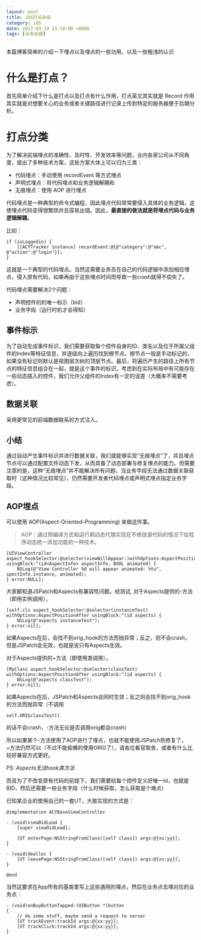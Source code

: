 ```yaml
---
layout: post
title: iOS打点杂谈
category: iOS
date: 2017-03-19 23:10:00 +0800
tags: [业务处理]
---
```

本篇博客简单的介绍一下埋点以及埋点的一些功用，以及一些粗浅的认识

# 什么是打点？
首先简单介绍下什么是打点以及打点有什么作用，打点英文其实就是 Record
作用其实就是对想要关心的业务或者关键路径进行记录上传到特定的服务器便于后期分析。

# 打点分类

为了解决前端埋点的准确性、及时性、开发效率等问题，业内各家公司从不同角度，提出了多种技术方案，这些方案大体上可以归为三类：

* 代码埋点：手动使用 recordEvent 等方式埋点
* 声明式埋点：将代码埋点和业务逻辑解耦和
* 无痕埋点：使用 AOP 进行埋点

代码埋点是一种典型的命令式编程，因此埋点代码常常要侵入具体的业务逻辑，这使埋点代码变得很繁琐并且容易出错。因此，**最直接的做法就是将埋点代码与业务逻辑解耦**。

比如：
    
    if (isLoggedin) {
        [[ACYTracker instance] recordEvent:@{@"category":@"abc", @"action":@"login"}];
    }

这就是一个典型的代码埋点。当然这需要业务员在自己的代码逻辑中添加相应埋点，侵入原有代码，如果再由于这些埋点时间而导致一些crash就得不偿失了。

代码埋点需要解决2个问题：

* 声明控件的的唯一标示（bid）
* 业务字段（运行时机才会得知）

## 事件标示
为了自动生成事件标识，我们需要获取每个控件自身的ID、类名以及位于所属父组件的Index等特征信息，并逐级向上遍历找到根节点。根节点一般是手动标记的，如果没有标记则默认是视图层次树的顶层节点。最后，将遍历产生的路径上所有节点的特征信息组合在一起，就是这个事件的标识。考虑到在实际布局中有可能存在一些动态插入的控件，我们允许父组件的Index有一定的误差（大概率不需要考虑）。

## 数据关联
采用更常见的前端数据联系的方式注入。

## 小结
通过自动产生事件标识并进行数据关联，我们就能够实现“无痕埋点”了，并且埋点节点可以通过配置文件动态下发，从而具备了动态部署与修复埋点的能力。但需要注意的是，这种“无痕埋点”并不能解决所有问题，当业务字段无法通过数据关联获取时（这种情况比较常见），仍然需要开发者代码埋点或声明式埋点指定业务字段。

## AOP埋点
可以使用 AOP(Aspect-Oriented-Programming) 来做这件事。
> AOP：通过预编译方式和运行期动态代理实现在不修改源代码的情况下给程序动态统一添加功能的一种技术。

    [UIViewController aspect_hookSelector:@selector(viewWillAppear:)withOptions:AspectPositionAfter usingBlock:^(id<AspectInfo> aspectInfo, BOOL animated) {
        NSLog(@"View Controller %@ will appear animated: %tu",      spectInfo.instance, animated);
    } error:NULL];

大家都知道JSPatch和Aspects有兼容性问题。经测试, 对于Aspects提供的-方法（即用实例调用），

    [self.cls aspect_hookSelector:@selector(instanceTest) withOptions:AspectPositionAfter usingBlock:^(id aspects) {
        NSLog(@"aspects instanceTest");
    } error:nil];

如果Aspects在后，会找不到orig_hook的方法而抛异常；反之，则不会crash，但是JSPatch会无效，也就是说只有Aspects生效。

对于Aspects提供的+方法（即使用类调用），
    
    [MyClass aspect_hookSelector:@selector(classTest) withOptions:AspectPositionAfter usingBlock:^(id aspects) {
        NSLog(@"aspects classTest");
    } error:nil];

如果Aspects在后，JSPatch和Aspects会同时生效；反之则会找不到orig_hook的方法而抛异常（不调用

    self.ORIGclassTest()

的话不会crash，-方法无论是否调用orig都会crash）    

所以如果某个-方法使用了AOP进行了埋点，也就不能使用JSPatch热修复了，+方法仍然可以（不过不能偷懒的使用ORIG了），请各位看官取舍，或者有什么比较好兼容方式更好。

PS: *Aspects无法hook类方法*

而且为了不改变原有代码的前提下，我们需要给每个控件定义好唯一Id，也就是BID，然后还需要一些业务字段（什么时候获取，怎么获取是个难点）

已知某企业的使用自己的一套UT，大致实现的方式是：

    @implementation ACYBaseViewController  
    
    - (void)viewDidLoad {
        [super viewDidLoad];
        
        [UT enterPage:NSStringFromClass([self class]) args:@{xx:yy}];
    }    
    
    - (void)dealloc {
        [UT leavePage:NSStringFromClass([self class]) args:@{xx:yy}];
    }
    
    @end
    
当然这要求在App所有的基类里写上这些通用的埋点，然后在业务点去埋对应的业务点：

    - (void)onBuyButtonTapped:(UIButton *)button
    {
        // do some stuff, maybe send a request to server
        [UT trackEvent:trackId args:@{xx:yy}];
        [UT trackClick:trackId args:@{xx:yy}];
    }

